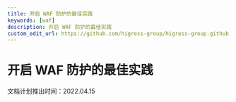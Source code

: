 ```yaml
---
title: 开启 WAF 防护的最佳实践
keywords: [waf]
description: 开启 WAF 防护的最佳实践
custom_edit_url: https://github.com/higress-group/higress-group.github.io/blob/master/i18n/zh-cn/docusaurus-plugin-content-docs/current/user/waf.md
---
```


# 开启 WAF 防护的最佳实践

文档计划推出时间：2022.04.15
